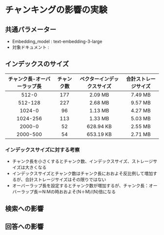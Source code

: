 # チャンキングの影響の実験

## 共通パラメーター
- Embedding_model : text-embedding-3-large
- 対象ドキュメント : 

## インデックスのサイズ
| チャンク長-オーバーラップ長             | チャンク数 | ベクターインデックスサイズ  | 合計ストレージサイズ |
|:-----------------------------:|:----:|:-----------:|:-----------:|
| 512-0               | 177  | 2.09 MB     |  7.49 MB    |
| 512-128             | 227  | 2.68 MB     |  9.57 MB    |
| 1024-0              |  96  | 1.13 MB     |  4.27 MB    |
| 1024-256            | 113  | 1.33 MB     |  5.03 MB    |
| 2000-0              |  52  | 628.94 KB   |  2.55 MB    |
| 2000-500            |  54  | 653.19 KB   |  2.71 MB    |

### インデックスサイズに対する考察
- チャンク長を小さくするとチャンク数、インデックスサイズ、ストレージサイズは大きくなる
- インデックスサイズとチャンク数はチャンク長におおよそ反比例して増加するが、合計ストレージサイズはその限りではない
- オーバーラップ長を設定するとチャンク数が増加するが、チャンク長：オーバーラップ長＝N:Mの時おおよそ(N＋M)/(N)倍になる

## 検索への影響


## 回答への影響





  




